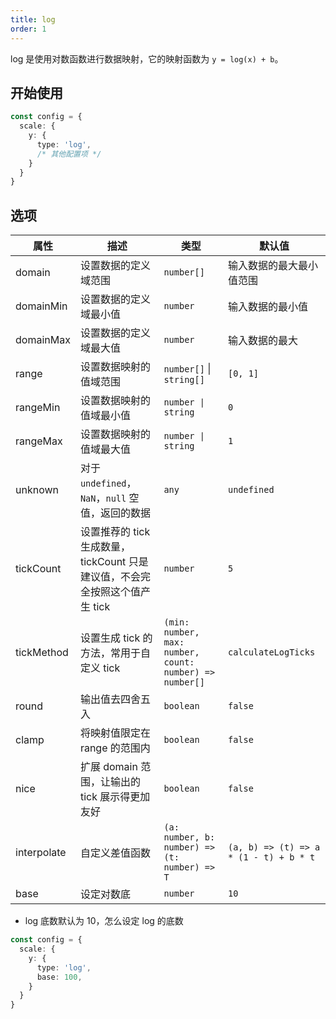 ```yaml
---
title: log
order: 1
---
```


log 是使用对数函数进行数据映射，它的映射函数为 `y = log(x) + b`。

## 开始使用

```ts
const config = {
  scale: {
    y: { 
      type: 'log',
      /* 其他配置项 */
    }
  }
}
```

## 选项

| 属性 | 描述 | 类型 | 默认值|
| -------------| ----------------------------------------------------------- | -----| -------|
| domain      | 设置数据的定义域范围                                            | `number[]` | 输入数据的最大最小值范围 |
| domainMin      | 设置数据的定义域最小值                                     | `number` | 输入数据的最小值 |
| domainMax      | 设置数据的定义域最大值                                           | `number` | 输入数据的最大 |
| range       | 设置数据映射的值域范围                                           | `number[]` \| `string[]` | `[0, 1]` |
| rangeMin       | 设置数据映射的值域最小值                                        | `number \| string` | `0` |
| rangeMax       | 设置数据映射的值域最大值                                      | `number \| string` | `1` |
| unknown     | 对于 `undefined`， `NaN`，`null` 空值，返回的数据                | `any` | `undefined` |
| tickCount   | 设置推荐的 tick 生成数量，tickCount 只是建议值，不会完全按照这个值产生 tick | `number` | `5` |
| tickMethod  | 设置生成 tick 的方法，常用于自定义 tick                           | `(min: number, max: number, count: number) => number[]`      | `calculateLogTicks` |
| round       | 输出值去四舍五入                                                | `boolean` | `false` |
| clamp       | 将映射值限定在 range 的范围内                                     | `boolean` | `false` |
| nice        | 扩展 domain 范围，让输出的 tick 展示得更加友好                     | `boolean` | `false` |
| interpolate | 自定义差值函数                                                  | `(a: number, b: number) => (t: number) => T` | `(a, b) => (t) => a * (1 - t) + b * t` |
| base      | 设定对数底                                                       | `number` | `10` |

- log 底数默认为 10，怎么设定 log 的底数

```ts
const config = {
  scale: {
    y: { 
      type: 'log',
      base: 100,
    }
  }
}
```
